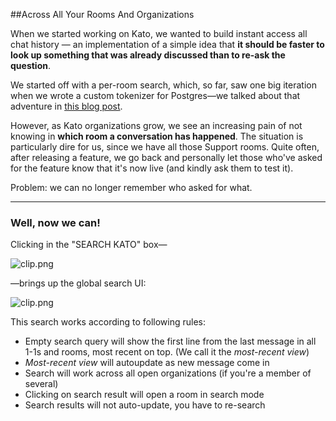 ##Across All Your Rooms And Organizations

When we started working on Kato, we wanted to build instant access all chat history — an implementation of a simple idea that **it should be faster to look up something that was already discussed than to re-ask the question**.

We started off with a per-room search, which, so far, saw one big iteration when we wrote a custom tokenizer for Postgres&#8212;we talked about that adventure in [this blog post](https://kato.im/articles/search-in-kato-works-even-better-now).

However, as Kato organizations grow, we see an increasing pain of not knowing in **which room a conversation has happened**. The situation is particularly dire for us, since we have all those Support rooms. Quite often, after releasing a feature, we go back and personally let those who've asked for the feature know that it's now live (and kindly ask them to test it).

Problem: we can no longer remember who asked for what.

***

### Well, now we can!

Clicking in the "SEARCH KATO" box&#8212; 

![clip.png](https://s3.amazonaws.com/kato-share/f6e89d68ef615d67df98980a235630ca7beef89e108f453be967249d11f79c4/clip.png)

&#8212;brings up the global search UI:

![clip.png](https://s3.amazonaws.com/kato-share/e4d9ec9b18fda966e2ac604e9e23bf8ddf76172891cd6b7657fb80761bc24d04/clip.png)

This search works according to following rules:

 - Empty search query will show the first line from the last message in all 1-1s and rooms, most recent on top. (We call it the _most-recent view_)
 - _Most-recent view_ will autoupdate as new message come in
 - Search will work across all open organizations (if you're a member of several)
 - Clicking on search result will open a room in search mode
 - Search results will not auto-update, you have to re-search
